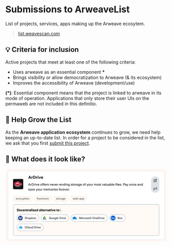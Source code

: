 # Submissions to ArweaveList

List of projects, services, apps making up the Arweave ecosytem.

> [list.weavescan.com](https://list.weavescan.com/)

## 💡 Criteria for inclusion

Active projects that meet at least one of the following criteria: 
- Uses arweave as an essential component __*__
- Brings visibility or allow democratization to Arweave (& its ecosystem) 
- Improves the accessibility of Arweave (development/use)

__(*)__: Essential component means that the project is linked to arweave in its mode of operation. Applications that only store their user UIs on the permaweb are not included in this definitio.

## 📨 Help Grow the List

As the __Arweave application ecosystem__ continues to grow, we need help keeping an up-to-date list. 
In order for a project to be considered in the list, we ask that you first [submit this project](https://github.com/nicolasverlhiac/arweave-list/issues/new?assignees=nicolasverlhiac&labels=&template=add-a-new-entry-to-the-list.md&title=%5BADD%5D+Name+of+the+project).

## 👀 What does it look like?

![Preview](preview-example.png)

